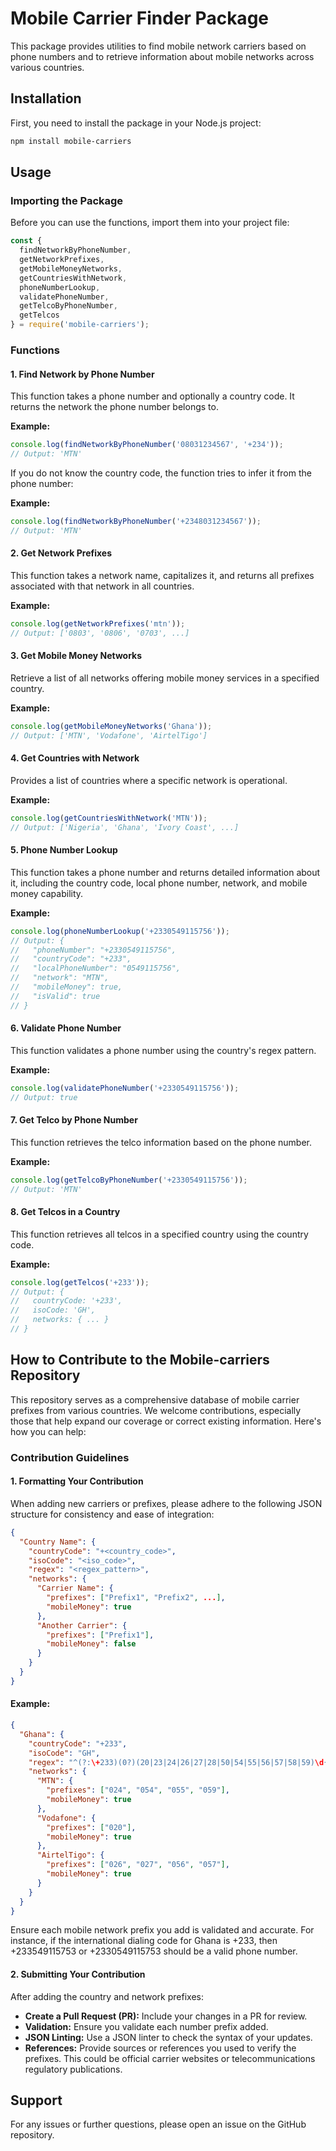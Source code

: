 
# Mobile Carrier Finder Package

This package provides utilities to find mobile network carriers based on phone numbers and to retrieve information about mobile networks across various countries.

## Installation

First, you need to install the package in your Node.js project:

```bash
npm install mobile-carriers
```

## Usage

### Importing the Package

Before you can use the functions, import them into your project file:

```javascript
const {
  findNetworkByPhoneNumber,
  getNetworkPrefixes,
  getMobileMoneyNetworks,
  getCountriesWithNetwork,
  phoneNumberLookup,
  validatePhoneNumber,
  getTelcoByPhoneNumber,
  getTelcos
} = require('mobile-carriers');
```

### Functions

#### 1. Find Network by Phone Number

This function takes a phone number and optionally a country code. It returns the network the phone number belongs to.

**Example:**

```javascript
console.log(findNetworkByPhoneNumber('08031234567', '+234'));
// Output: 'MTN'
```

If you do not know the country code, the function tries to infer it from the phone number:

**Example:**

```javascript
console.log(findNetworkByPhoneNumber('+2348031234567'));
// Output: 'MTN'
```

#### 2. Get Network Prefixes

This function takes a network name, capitalizes it, and returns all prefixes associated with that network in all countries.

**Example:**

```javascript
console.log(getNetworkPrefixes('mtn'));
// Output: ['0803', '0806', '0703', ...]
```

#### 3. Get Mobile Money Networks

Retrieve a list of all networks offering mobile money services in a specified country.

**Example:**

```javascript
console.log(getMobileMoneyNetworks('Ghana'));
// Output: ['MTN', 'Vodafone', 'AirtelTigo']
```

#### 4. Get Countries with Network

Provides a list of countries where a specific network is operational.

**Example:**

```javascript
console.log(getCountriesWithNetwork('MTN'));
// Output: ['Nigeria', 'Ghana', 'Ivory Coast', ...]
```

#### 5. Phone Number Lookup

This function takes a phone number and returns detailed information about it, including the country code, local phone number, network, and mobile money capability.

**Example:**

```javascript
console.log(phoneNumberLookup('+2330549115756'));
// Output: {
//   "phoneNumber": "+2330549115756",
//   "countryCode": "+233",
//   "localPhoneNumber": "0549115756",
//   "network": "MTN",
//   "mobileMoney": true,
//   "isValid": true
// }
```

#### 6. Validate Phone Number

This function validates a phone number using the country's regex pattern.

**Example:**

```javascript
console.log(validatePhoneNumber('+2330549115756'));
// Output: true
```

#### 7. Get Telco by Phone Number

This function retrieves the telco information based on the phone number.

**Example:**

```javascript
console.log(getTelcoByPhoneNumber('+2330549115756'));
// Output: 'MTN'
```

#### 8. Get Telcos in a Country

This function retrieves all telcos in a specified country using the country code.

**Example:**

```javascript
console.log(getTelcos('+233'));
// Output: {
//   countryCode: '+233',
//   isoCode: 'GH',
//   networks: { ... }
// }
```

## How to Contribute to the Mobile-carriers Repository

This repository serves as a comprehensive database of mobile carrier prefixes from various countries. We welcome contributions, especially those that help expand our coverage or correct existing information. Here's how you can help:

### Contribution Guidelines

#### 1. Formatting Your Contribution

When adding new carriers or prefixes, please adhere to the following JSON structure for consistency and ease of integration:

```json
{
  "Country Name": {
    "countryCode": "+<country_code>",
    "isoCode": "<iso_code>",
    "regex": "<regex_pattern>",
    "networks": {
      "Carrier Name": {
        "prefixes": ["Prefix1", "Prefix2", ...],
        "mobileMoney": true
      },
      "Another Carrier": {
        "prefixes": ["Prefix1"],
        "mobileMoney": false
      }
    }
  }
}
```

#### Example:

```json
{
  "Ghana": {
    "countryCode": "+233",
    "isoCode": "GH",
    "regex": "^(?:\+233)(0?)(20|23|24|26|27|28|50|54|55|56|57|58|59)\d{7}$",
    "networks": {
      "MTN": {
        "prefixes": ["024", "054", "055", "059"],
        "mobileMoney": true
      },
      "Vodafone": {
        "prefixes": ["020"],
        "mobileMoney": true
      },
      "AirtelTigo": {
        "prefixes": ["026", "027", "056", "057"],
        "mobileMoney": true
      }
    }
  }
}
```

Ensure each mobile network prefix you add is validated and accurate. For instance, if the international dialing code for Ghana is +233, then +233549115753 or +2330549115753  should be a valid phone number.

#### 2. Submitting Your Contribution

After adding the country and network prefixes:

- **Create a Pull Request (PR):** Include your changes in a PR for review.
- **Validation:** Ensure you validate each number prefix added.
- **JSON Linting:** Use a JSON linter to check the syntax of your updates.
- **References:** Provide sources or references you used to verify the prefixes. This could be official carrier websites or telecommunications regulatory publications.

## Support

For any issues or further questions, please open an issue on the GitHub repository.
